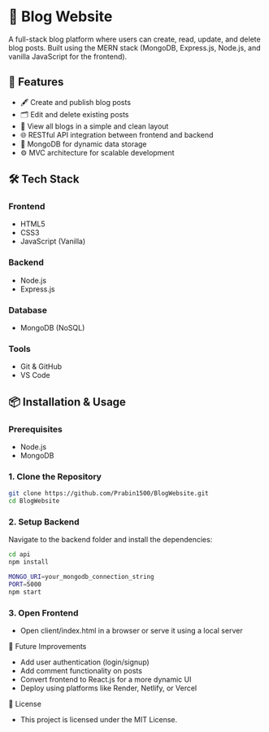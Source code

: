 # 📝 Blog Website

A full-stack blog platform where users can create, read, update, and delete blog posts. Built using the MERN stack (MongoDB, Express.js, Node.js, and vanilla JavaScript for the frontend).

## 🚀 Features

- 🖋️ Create and publish blog posts
- 🗂️ Edit and delete existing posts
- 📃 View all blogs in a simple and clean layout
- 🌐 RESTful API integration between frontend and backend
- 💾 MongoDB for dynamic data storage
- ⚙️ MVC architecture for scalable development

## 🛠️ Tech Stack

### Frontend
- HTML5
- CSS3
- JavaScript (Vanilla)

### Backend
- Node.js
- Express.js

### Database
- MongoDB (NoSQL)

### Tools
- Git & GitHub
- VS Code

## 📦 Installation & Usage

### Prerequisites
- Node.js
- MongoDB

### 1. Clone the Repository
```bash
git clone https://github.com/Prabin1500/BlogWebsite.git
cd BlogWebsite
````

### 2. Setup Backend

Navigate to the backend folder and install the dependencies:

```bash
cd api
npm install

MONGO_URI=your_mongodb_connection_string
PORT=5000
npm start
````

### 3. Open Frontend
- Open client/index.html in a browser or serve it using a local server
  
📌 Future Improvements
- Add user authentication (login/signup)
- Add comment functionality on posts
- Convert frontend to React.js for a more dynamic UI
- Deploy using platforms like Render, Netlify, or Vercel

📄 License
- This project is licensed under the MIT License.
